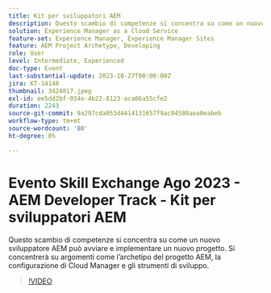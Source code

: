 ```yaml
---
title: Kit per sviluppatori AEM
description: Questo scambio di competenze si concentra su come un nuovo sviluppatore AEM può avviare e implementare un nuovo progetto. Si concentrerà su argomenti come l’archetipo del progetto AEM, la configurazione di Cloud Manager e gli strumenti di sviluppo.
solution: Experience Manager as a Cloud Service
feature-set: Experience Manager, Experience Manager Sites
feature: AEM Project Archetype, Developing
role: User
level: Intermediate, Experienced
doc-type: Event
last-substantial-update: 2023-10-27T00:00:00Z
jira: KT-14148
thumbnail: 3424017.jpeg
exl-id: ee5dd2bf-034e-4b22-8123-aca06a55cfe2
duration: 2243
source-git-commit: 9a297cda953d4414131657f9ac84580aea0eabeb
workflow-type: tm+mt
source-wordcount: '80'
ht-degree: 0%

---
```


# Evento Skill Exchange Ago 2023 - AEM Developer Track - Kit per sviluppatori AEM

Questo scambio di competenze si concentra su come un nuovo sviluppatore AEM può avviare e implementare un nuovo progetto. Si concentrerà su argomenti come l’archetipo del progetto AEM, la configurazione di Cloud Manager e gli strumenti di sviluppo.

>[!VIDEO](https://video.tv.adobe.com/v/3457282/?learn=on&captions=ita)
